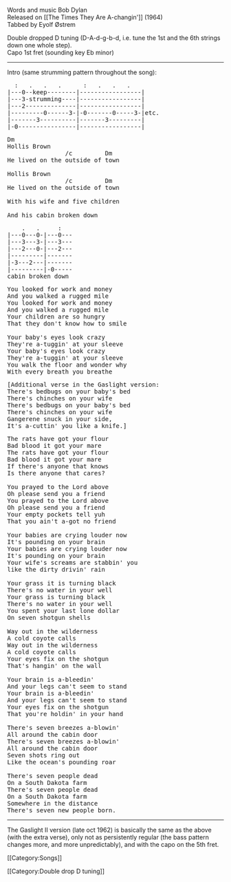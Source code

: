 Words and music Bob Dylan<br>
Released on [[The Times They Are A-changin']] (1964)<br>
Tabbed by Eyolf Østrem

Double dropped D tuning (D-A-d-g-b-d, i.e. tune the 1st and the 6th
strings down one whole step).<br>
Capo 1st fret (sounding key Eb minor)

----
Intro (same strumming pattern throughout the song):

<pre class="tab">
  :   .   .   .      :   .   .   .
|---0--keep--------|-----------------|
|---3-strumming----|-----------------|
|---2--------------|-----------------|
|---------0------3-|-0-------0-----3-|etc.
|-------3----------|-------3---------|
|-0----------------|-----------------|
</pre>

<pre class="verse">
Dm
Hollis Brown
                /c         Dm
He lived on the outside of town

Hollis Brown
                /c         Dm
He lived on the outside of town

With his wife and five children

And his cabin broken down
</pre>

<pre class="tab">
    .   .     :
|---0---0-|---0---
|---3---3-|---3---
|---2---0-|---2---
|---------|-------
|-3---2---|-------
|---------|-0-----
cabin broken down
</pre>

<pre class="verse">
You looked for work and money
And you walked a rugged mile
You looked for work and money
And you walked a rugged mile
Your children are so hungry
That they don't know how to smile

Your baby's eyes look crazy
They're a-tuggin' at your sleeve
Your baby's eyes look crazy
They're a-tuggin' at your sleeve
You walk the floor and wonder why
With every breath you breathe
</pre>

<pre class="bridge">
[Additional verse in the Gaslight version:
There's bedbugs on your baby's bed
There's chinches on your wife
There's bedbugs on your baby's bed
There's chinches on your wife
Gangerene snuck in your side,
It's a-cuttin' you like a knife.]
</pre>

<pre class="verse">
The rats have got your flour
Bad blood it got your mare
The rats have got your flour
Bad blood it got your mare
If there's anyone that knows
Is there anyone that cares?

You prayed to the Lord above
Oh please send you a friend
You prayed to the Lord above
Oh please send you a friend
Your empty pockets tell yuh
That you ain't a-got no friend

Your babies are crying louder now
It's pounding on your brain
Your babies are crying louder now
It's pounding on your brain
Your wife's screams are stabbin' you
like the dirty drivin' rain

Your grass it is turning black
There's no water in your well
Your grass is turning black
There's no water in your well
You spent your last lone dollar
On seven shotgun shells

Way out in the wilderness
A cold coyote calls
Way out in the wilderness
A cold coyote calls
Your eyes fix on the shotgun
That's hangin' on the wall

Your brain is a-bleedin'
And your legs can't seem to stand
Your brain is a-bleedin'
And your legs can't seem to stand
Your eyes fix on the shotgun
That you're holdin' in your hand

There's seven breezes a-blowin'
All around the cabin door
There's seven breezes a-blowin'
All around the cabin door
Seven shots ring out
Like the ocean's pounding roar

There's seven people dead
On a South Dakota farm
There's seven people dead
On a South Dakota farm
Somewhere in the distance
There's seven new people born.
</pre>

----
The Gaslight II version (late oct 1962) is basically the same as the
above (with the extra verse), only not as persistently regular (the
bass pattern changes more, and more unpredictably), and with the capo
on the 5th fret.

[[Category:Songs]]

[[Category:Double drop D tuning]]